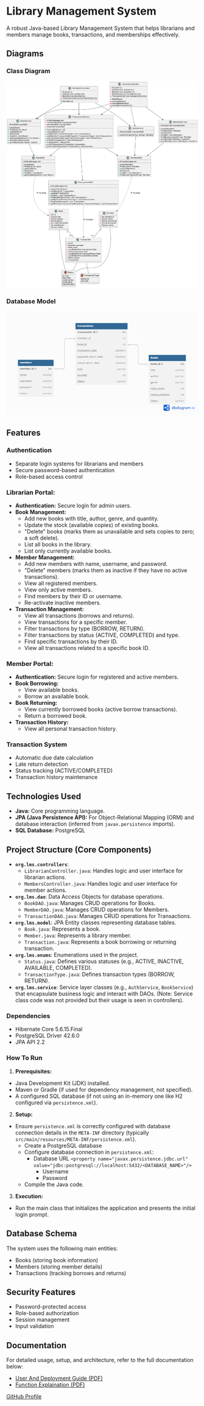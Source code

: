# Library Management System

A robust Java-based Library Management System that helps librarians and members manage books, transactions, and memberships effectively.

## Diagrams

### Class Diagram
![Class Diagram](diagrams/ClassDiagramUML.png)

### Database Model
![Database Diagram](diagrams/DatabaseER.png)


## Features

### Authentication
- Separate login systems for librarians and members
- Secure password-based authentication
- Role-based access control

### Librarian Portal:
* **Authentication:** Secure login for admin users.
* **Book Management:**
  * Add new books with title, author, genre, and quantity.
  * Update the stock (available copies) of existing books.
  * "Delete" books (marks them as unavailable and sets copies to zero; a soft delete).
  * List all books in the library.
  * List only currently available books.
* **Member Management:**
  * Add new members with name, username, and password.
  * "Delete" members (marks them as inactive if they have no active transactions).
  * View all registered members.
  * View only active members.
  * Find members by their ID or username.
  * Re-activate inactive members.
* **Transaction Management:**
  * View all transactions (borrows and returns).
  * View transactions for a specific member.
  * Filter transactions by type (BORROW, RETURN).
  * Filter transactions by status (ACTIVE, COMPLETED) and type.
  * Find specific transactions by their ID.
  * View all transactions related to a specific book ID.

### Member Portal:
* **Authentication:** Secure login for registered and active members.
* **Book Borrowing:**
  * View available books.
  * Borrow an available book.
* **Book Returning:**
  * View currently borrowed books (active borrow transactions).
  * Return a borrowed book.
* **Transaction History:**
  * View all personal transaction history.

### Transaction System
- Automatic due date calculation
- Late return detection
- Status tracking (ACTIVE/COMPLETED)
- Transaction history maintenance

## Technologies Used

* **Java:** Core programming language.
* **JPA (Java Persistence API):** For Object-Relational Mapping (ORM) and database interaction (inferred from `javax.persistence` imports).
* **SQL Database:** PostgreSQL

##  Project Structure (Core Components)

* **`org.lms.controllers`**:
  * `LibrarianController.java`: Handles logic and user interface for librarian actions.
  * `MembersController.java`: Handles logic and user interface for member actions.
* **`org.lms.dao`**: Data Access Objects for database operations.
  * `BookDAO.java`: Manages CRUD operations for Books.
  * `MemberDAO.java`: Manages CRUD operations for Members.
  * `TransactionDAO.java`: Manages CRUD operations for Transactions.
* **`org.lms.model`**: JPA Entity classes representing database tables.
  * `Book.java`: Represents a book.
  * `Member.java`: Represents a library member.
  * `Transaction.java`: Represents a book borrowing or returning transaction.
* **`org.lms.enums`**: Enumerations used in the project.
  * `Status.java`: Defines various statuses (e.g., ACTIVE, INACTIVE, AVAILABLE, COMPLETED).
  * `TransactionType.java`: Defines transaction types (BORROW, RETURN).
* **`org.lms.service`**: Service layer classes (e.g., `AuthService`, `BookService`) that encapsulate business logic and interact with DAOs. (Note: Service class code was not provided but their usage is seen in controllers).

### Dependencies
- Hibernate Core 5.6.15.Final
- PostgreSQL Driver 42.6.0
- JPA API 2.2



### How To Run
1.  **Prerequisites:**
* Java Development Kit (JDK) installed.
* Maven or Gradle (if used for dependency management, not specified).
* A configured SQL database (if not using an in-memory one like H2 configured via `persistence.xml`).
2.  **Setup:**
* Ensure `persistence.xml` is correctly configured with database connection details in the `META-INF` directory (typically `src/main/resources/META-INF/persistence.xml`).
  * Create a PostgreSQL database
  * Configure database connection in `persistence.xml`:
    - Database URL `<property name="javax.persistence.jdbc.url" value="jdbc:postgresql://localhost:5432/<DATABASE_NAME>"/>`
      - Username
      - Password
  * Compile the Java code.
3.  **Execution:**
* Run the main class that initializes the application and presents the initial login prompt.

## Database Schema

The system uses the following main entities:
- Books (storing book information)
- Members (storing member details)
- Transactions (tracking borrows and returns)

## Security Features

- Password-protected access
- Role-based authorization
- Session management
- Input validation


## Documentation

For detailed usage, setup, and architecture, refer to the full documentation below:

* [User And Deployment Guide (PDF)](instructions\UserAndDeploymentGuide.pdf)
* [Function Explaination (PDF)](instructions\FunctionExplaination.pdf)



[GitHub Profile](https://github.com/sri14-git)


